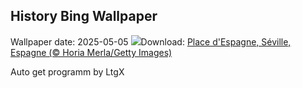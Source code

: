 ## History Bing Wallpaper
Wallpaper date: 2025-05-05
![](https://www.bing.com/th?id=OHR.SevilleNaboo_FR-CA9803476617_UHD.jpg&w=1000)Download: [Place d'Espagne, Séville, Espagne (© Horia Merla/Getty Images)](https://www.bing.com/th?id=OHR.SevilleNaboo_FR-CA9803476617_UHD.jpg)

Auto get programm by LtgX

